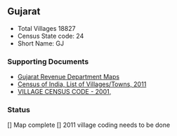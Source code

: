 ## Gujarat

* Total Villages 18827
* Census State code: 24
* Short Name: GJ


### Supporting Documents
- [Gujarat Revenue Department Maps](https://revenuedepartment.gujarat.gov.in/village-map)
- [Census of India, List of Villages/Towns, 2011](http://censusindia.gov.in/2011census/Listofvillagesandtowns.aspx) 
- [VILLAGE CENSUS CODE - 2001, ](http://pmgsy.nic.in/census-code.asp)

### Status
[] Map complete
[] 2011 village coding needs to be done
